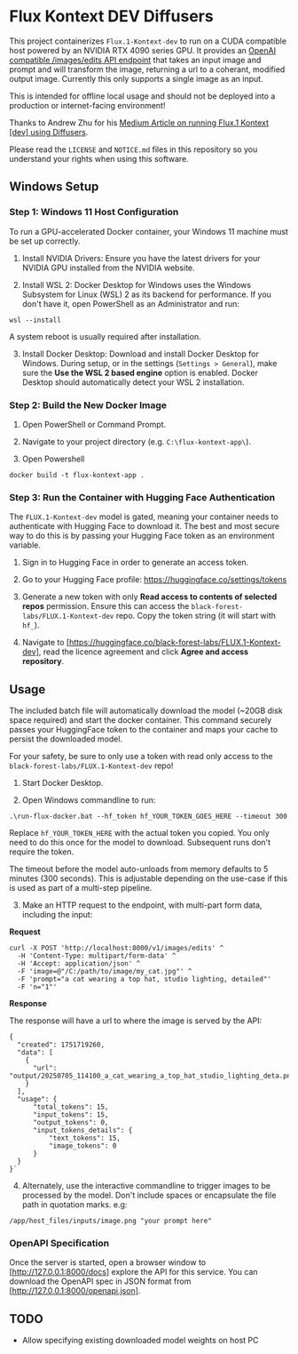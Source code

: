 # Flux Kontext DEV Diffusers

This project containerizes `Flux.1-Kontext-dev` to run on a CUDA compatible host powered by an NVIDIA RTX 4090 series GPU. It provides an [OpenAI compatible /images/edits API endpoint](https://platform.openai.com/docs/api-reference/images/createEdit) that takes an input image and prompt and will transform the image, returning a url to a coherant, modified output image. Currently this only supports a single image as an input.

This is intended for offline local usage and should not be deployed into a production or internet-facing environment!

Thanks to Andrew Zhu for his [Medium Article on running Flux.1 Kontext [dev] using Diffusers](https://xhinker.medium.com/run-flux-kontext-using-huggingface-diffusers-in-your-own-gpus-e9ea7cc51b8a).

Please read the `LICENSE` and `NOTICE.md` files in this repository so you understand your rights when using this software.

## Windows Setup

### Step 1: Windows 11 Host Configuration

To run a GPU-accelerated Docker container, your Windows 11 machine must be set up correctly.

1. Install NVIDIA Drivers: Ensure you have the latest drivers for your NVIDIA GPU installed from the NVIDIA website.

2. Install WSL 2: Docker Desktop for Windows uses the Windows Subsystem for Linux (WSL) 2 as its backend for performance. If you don't have it, open PowerShell as an Administrator and run:

```
wsl --install
```

A system reboot is usually required after installation.

3. Install Docker Desktop: Download and install Docker Desktop for Windows. During setup, or in the settings (`Settings > General`), make sure the **Use the WSL 2 based engine** option is enabled. Docker Desktop should automatically detect your WSL 2 installation.

### Step 2: Build the New Docker Image

1. Open PowerShell or Command Prompt.

2. Navigate to your project directory (e.g. `C:\flux-kontext-app\`).

3. Open Powershell

```
docker build -t flux-kontext-app .
```

### Step 3: Run the Container with Hugging Face Authentication

The `FLUX.1-Kontext-dev` model is gated, meaning your container needs to authenticate with Hugging Face to download it. The best and most secure way to do this is by passing your Hugging Face token as an environment variable.

1. Sign in to Hugging Face in order to generate an access token.

2. Go to your Hugging Face profile: https://huggingface.co/settings/tokens

4. Generate a new token with only **Read access to contents of selected repos** permission. Ensure this can access the `black-forest-labs/FLUX.1-Kontext-dev` repo. Copy the token string (it will start with `hf_`).

5. Navigate to [https://huggingface.co/black-forest-labs/FLUX.1-Kontext-dev], read the licence agreement and click **Agree and access repository**.

## Usage

The included batch file will automatically download the model (~20GB disk space required) and start the docker container. This command securely passes your HuggingFace token to the container and maps your cache to persist the downloaded model.

For your safety, be sure to only use a token with read only access to the `black-forest-labs/FLUX.1-Kontext-dev` repo!

1. Start Docker Desktop.

2. Open Windows commandline to run:

```
.\run-flux-docker.bat --hf_token hf_YOUR_TOKEN_GOES_HERE --timeout 300
```
Replace `hf_YOUR_TOKEN_HERE` with the actual token you copied. You only need to do this once for the model to download. Subsequent runs don't require the token.

The timeout before the model auto-unloads from memory defaults to 5 minutes (300 seconds). This is adjustable depending on the use-case if this is used as part of a multi-step pipeline.

3. Make an HTTP request to the endpoint, with multi-part form data, including the input:

**Request**

```
curl -X POST 'http://localhost:8000/v1/images/edits' ^
  -H 'Content-Type: multipart/form-data' ^
  -H 'Accept: application/json' ^
  -F 'image=@"/C:/path/to/image/my_cat.jpg"' ^
  -F 'prompt="a cat wearing a top hat, studio lighting, detailed"'
  -F 'n="1"'
```

**Response**

The response will have a url to where the image is served by the API:

```
{
  "created": 1751719260,
  "data": [
    {
      "url": "output/20250705_114100_a_cat_wearing_a_top_hat_studio_lighting_deta.png"
    }
  ],
  "usage": {
      "total_tokens": 15,
      "input_tokens": 15,
      "output_tokens": 0,
      "input_tokens_details": {
          "text_tokens": 15,
          "image_tokens": 0
      }
  }
}`
```

4. Alternately, use the interactive commandline to trigger images to be processed by the model. Don't include spaces or encapsulate the file path in quotation marks. e.g:

```
/app/host_files/inputs/image.png "your prompt here"
```

### OpenAPI Specification

Once the server is started, open a browser window to [http://127.0.0.1:8000/docs] explore the API for this service. You can download the OpenAPI spec in JSON format from [http://127.0.0.1:8000/openapi.json].

## TODO

- Allow specifying existing downloaded model weights on host PC
